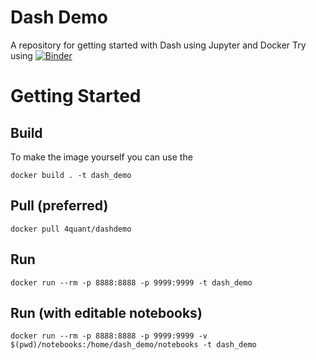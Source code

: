 # Dash Demo

A repository for getting started with Dash using Jupyter and Docker
Try using [![Binder](https://beta.mybinder.org/badge.svg)](https://beta.mybinder.org/v2/gh/4Quant/DashIntro/master)

# Getting Started 

## Build
To make the image yourself you can use the 
```
docker build . -t dash_demo
```

## Pull (preferred)

```
docker pull 4quant/dashdemo
```


## Run

```
docker run --rm -p 8888:8888 -p 9999:9999 -t dash_demo
```

## Run (with editable notebooks)

```
docker run --rm -p 8888:8888 -p 9999:9999 -v $(pwd)/notebooks:/home/dash_demo/notebooks -t dash_demo
```
